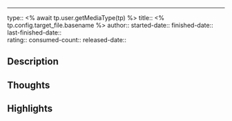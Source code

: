___
type:: <% await tp.user.getMediaType(tp) %>
title:: <% tp.config.target_file.basename %>
author:: 
started-date:: 
finished-date:: 
last-finished-date::  
rating:: 
consumed-count:: 
released-date::

## Description 

## Thoughts

## Highlights
